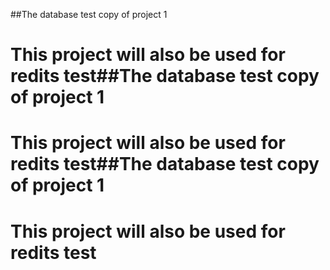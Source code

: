 ##The database test copy of project 1
# This project will also be used for redits test##The database test copy of project 1
# This project will also be used for redits test##The database test copy of project 1
# This project will also be used for redits test
